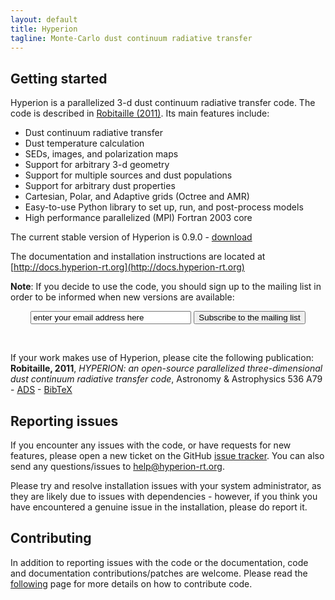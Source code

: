 ```yaml
---
layout: default
title: Hyperion
tagline: Monte-Carlo dust continuum radiative transfer
---
```


Getting started
---------------

Hyperion is a parallelized 3-d dust continuum radiative transfer code. The code is described in [Robitaille (2011)](http://dx.doi.org/10.1051/0004-6361/201117150). Its main features include:

* Dust continuum radiative transfer
* Dust temperature calculation
* SEDs, images, and polarization maps
* Support for arbitrary 3-d geometry
* Support for multiple sources and dust populations
* Support for arbitrary dust properties
* Cartesian, Polar, and Adaptive grids (Octree and AMR)
* Easy-to-use Python library to set up, run, and post-process models
* High performance parallelized (MPI) Fortran 2003 core

The current stable version of Hyperion is 0.9.0 - [download](http://github.com/downloads/hyperion-rt/hyperion/hyperion-0.9.0.tar.gz)

The documentation and installation instructions are located at [http://docs.hyperion-rt.org](http://docs.hyperion-rt.org)

**Note**: If you decide to use the code, you should sign up to the mailing list in order to be informed when new versions are available:

<center>
<form action="http://groups.google.com/group/hyperion-announce/boxsubscribe">
  <input type="text" name="email" size='29' value='enter your email address here' onblur="if (this.value == '') {this.value = 'enter your email address here';}" onfocus="if (this.value == 'enter your email address here') {this.value = '';}"/>
  <input type="submit" name="sub" value="Subscribe to the mailing list"/>
</form>
</center>
<br>

If your work makes use of Hyperion, please cite the following publication: **Robitaille, 2011**, *HYPERION: an open-source parallelized three-dimensional dust continuum radiative transfer code*, Astronomy & Astrophysics 536 A79 - [ADS](http://adsabs.harvard.edu/abs/2011A%26A...536A..79R) - [BibTeX](http://adsabs.harvard.edu/cgi-bin/nph-bib_query?bibcode=2011A%26A...536A..79R&data_type=BIBTEX&db_key=AST&nocookieset=1)

Reporting issues
----------------

If you encounter any issues with the code, or have requests for new features,
please open a new ticket on the GitHub [issue tracker](http://www.github.com/hyperion-rt/hyperion/issues).
You can also send any questions/issues to [help@hyperion-rt.org](mailto:help@hyperion-rt.org).

Please try and resolve installation issues with your system administrator, as
they are likely due to issues with dependencies - however, if you think
you have encountered a genuine issue in the installation, please do report it.

Contributing
------------

In addition to reporting issues with the code or the documentation, code and
documentation contributions/patches are welcome. Please read the [following](http://docs.hyperion-rt.org/en/latest/contributing.html) page for more details on how to
contribute code.


